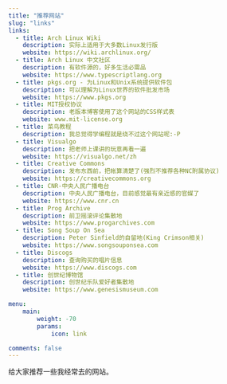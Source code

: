 ```yaml
---
title: "推荐网站"
slug: "links"
links:
  - title: Arch Linux Wiki
    description: 实际上适用于大多数Linux发行版
    website: https://wiki.archlinux.org/
  - title: Arch Linux 中文社区
    description: 有软件源的，好多生活必需品
    website: https://www.typescriptlang.org
  - title: pkgs.org - 为Linux和Unix系统提供软件包
    description: 可以理解为Linux世界的软件批发市场
    website: https://www.pkgs.org
  - title: MIT授权协议
    description: 老版本博客使用了这个网站的CSS样式表
    website: www.mit-license.org
  - title: 菜鸟教程
    description: 我总觉得学编程就是绕不过这个网站呢:-P
  - title: Visualgo
    description: 把老师上课讲的玩意再看一遍
    website: https://visualgo.net/zh
  - title: Creative Commons
    description: 发布东西前，把帐算清楚了(强烈不推荐各种NC附属协议)
    website: https://creativecommons.org
  - title: CNR-中央人民广播电台
    description: 中央人民广播电台，目前感觉最有亲近感的官媒了
    website: https://www.cnr.cn
  - title: Prog Archive
    description: 前卫摇滚评论集散地
    website: https://www.progarchives.com
  - title: Song Soup On Sea
    description: Peter Sinfield的自留地(King Crimson相关)
    website: https://www.songsouponsea.com
  - title: Discogs
    description: 查询购买的唱片信息
    website: https://www.discogs.com
  - title: 创世纪博物馆
    description: 创世纪乐队爱好者集散地
    website: https://www.genesismuseum.com

menu:
    main: 
        weight: -70
        params:
            icon: link

comments: false
---
```


给大家推荐一些我经常去的网站。